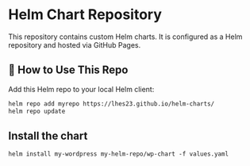 # Helm Chart Repository

This repository contains custom Helm charts. It is configured as a Helm repository and hosted via GitHub Pages.

## 🧭 How to Use This Repo

Add this Helm repo to your local Helm client:

```bash
helm repo add myrepo https://lhes23.github.io/helm-charts/
helm repo update
```

## Install the chart
```
helm install my-wordpress my-helm-repo/wp-chart -f values.yaml
```
